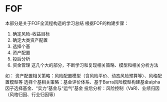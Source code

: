 # FOF

本部分是关于FOF全流程构造的学习总结
根据FOF的构建步骤：
1. 确定风险-收益目标
2. 确定大类资产配置
3. 选择个基
4. 资产配置
5. 投后分析
6. 资金管理
这几个大的部分，不断学习和复现相关策略、模型和相关分析方法

如：
资产配置相关策略：风险配置模型（含风险平价、动态风险预算等）、风格配置模型等
选择个基相关策略：基金评价体系、基于Barra风险模型构建基金alpha因子选择基金、“实力”基金与“运气”基金
投后分析：风险控制（VaR)、业绩归因（风格归因、行业归因等）
